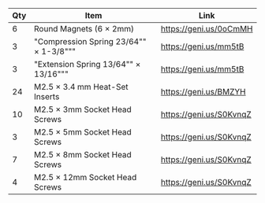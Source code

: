 | Qty | Item                                   | Link                    |
|-----|----------------------------------------|-------------------------|
| 6   | Round Magnets (6 × 2mm)                | https://geni.us/0oCmMH  |
| 3   | "Compression Spring 23/64"" × 1-3/8""" | https://geni.us/mm5tB   |
| 3   | "Extension Spring 13/64"" × 13/16"""   | https://geni.us/mm5tB   |
| 24  | M2.5 × 3.4 mm Heat-Set Inserts         | https://geni.us/BMZYH   |
| 10  | M2.5 × 3mm Socket Head Screws          | https://geni.us/S0KvnqZ |
| 3   | M2.5 × 5mm Socket Head Screws          | https://geni.us/S0KvnqZ |
| 7   | M2.5 × 8mm Socket Head Screws          | https://geni.us/S0KvnqZ |
| 4   | M2.5 × 12mm Socket Head Screws         | https://geni.us/S0KvnqZ |
